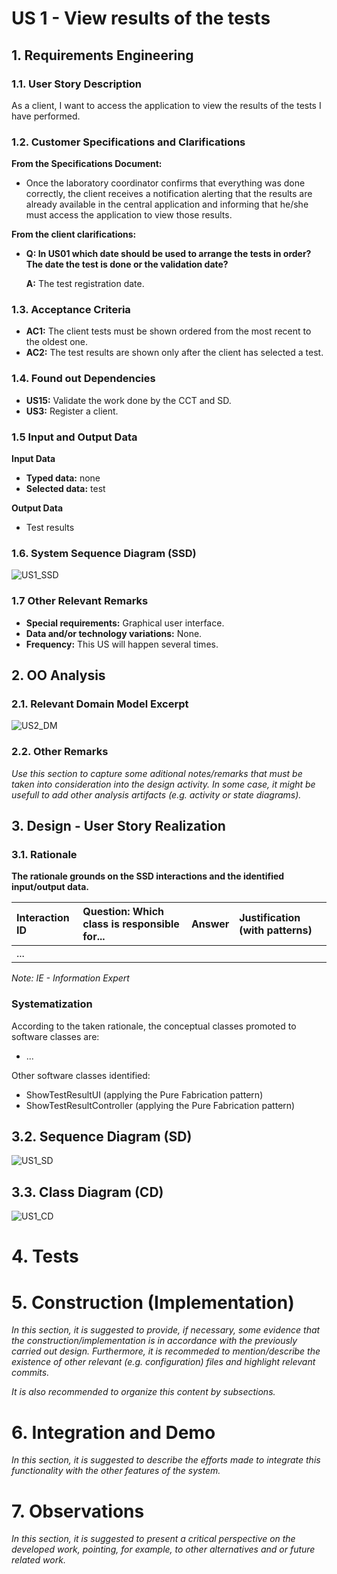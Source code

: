 # US 1 -  View results of the tests

## 1. Requirements Engineering

### 1.1. User Story Description

As a client, I want to access the application to view the results of the tests I have performed.

### 1.2. Customer Specifications and Clarifications 

**From the Specifications Document:**

* Once the laboratory coordinator confirms that everything was done correctly, the client receives a notification alerting that the results are already available in the central application and informing that he/she must access the application to view those results.

**From the client clarifications:**
* **Q: In US01 which date should be used to arrange the tests in order?The date the test is done or the validation date?**
  
  **A:** The test registration date.

### 1.3. Acceptance Criteria

* **AC1:** The client tests must be shown ordered from the most recent to the oldest one.
* **AC2:** The test results are shown only after the client has selected a test.

### 1.4. Found out Dependencies

* **US15:** Validate the work done by the CCT and SD.
* **US3:** Register a client.

### 1.5 Input and Output Data

**Input Data**
* **Typed data:** none
* **Selected data:** test

**Output Data**
* Test results

### 1.6. System Sequence Diagram (SSD)

![US1_SSD](US1_SSD.svg)


### 1.7 Other Relevant Remarks

* **Special requirements:** Graphical user interface.
* **Data and/or technology variations:** None.
* **Frequency:** This US will happen several times.

## 2. OO Analysis

### 2.1. Relevant Domain Model Excerpt
![US2_DM](US2_DM.svg)

### 2.2. Other Remarks

*Use this section to capture some aditional notes/remarks that must be taken into consideration into the design activity. In some case, it might be usefull to add other analysis artifacts (e.g. activity or state diagrams).* 



## 3. Design - User Story Realization 

### 3.1. Rationale

**The rationale grounds on the SSD interactions and the identified input/output data.**

| Interaction ID | Question: Which class is responsible for... | Answer  | Justification (with patterns)  |
|:-------------  |:--------------------- |:------------|:---------------------------- |
|...|
*Note: IE - Information Expert*

### Systematization ##

According to the taken rationale, the conceptual classes promoted to software classes are: 

 * ...

Other software classes identified: 
 * ShowTestResultUI (applying the Pure Fabrication pattern)  
 * ShowTestResultController (applying the Pure Fabrication pattern)

## 3.2. Sequence Diagram (SD)

![US1_SD](US1_SD.svg)

## 3.3. Class Diagram (CD)

![US1_CD](US1_CD.svg)

# 4. Tests 

# 5. Construction (Implementation)

*In this section, it is suggested to provide, if necessary, some evidence that the construction/implementation is in accordance with the previously carried out design. Furthermore, it is recommeded to mention/describe the existence of other relevant (e.g. configuration) files and highlight relevant commits.*

*It is also recommended to organize this content by subsections.* 

# 6. Integration and Demo 

*In this section, it is suggested to describe the efforts made to integrate this functionality with the other features of the system.*


# 7. Observations

*In this section, it is suggested to present a critical perspective on the developed work, pointing, for example, to other alternatives and or future related work.*





